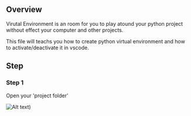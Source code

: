 ## Overview

Virutal Environment is an room for you to play atound your python project without effect your computer and other projects.

This file will teachs you how to create python virtual environment and how to activate/deactivate it in vscode.

## Step

### Step 1 

Open your 'project folder'

![Alt text]([.img/1-new%20project.png))
